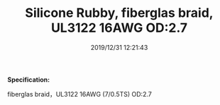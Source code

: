 ﻿---
layout: post 
title: Silicone Rubby, fiberglas braid, UL3122 16AWG OD:2.7
tags: UL3122
categories: wire-cable
overview: Silicone Rubby, fiberglas braid, UL3122 16AWG OD:2.7
part_number: A03122.16.006
thumb_img: static/202006/204-thumb-20200629083809.jpg
small_img: static/202006/204-20200629083809.jpg
date: 2019/12/31 12:21:43
---


<p>
	<b>Specification:</b> 
</p>
<p>
	fiberglas braid，UL3122 16AWG (7/0.5TS) OD:2.7
</p>
